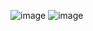 ![image](https://github.com/Jonathan10011/git-project/assets/174254104/ab7dbf37-5084-4e33-9def-869db5579423)
![image](https://github.com/Jonathan10011/git-project/assets/174254104/94f2929b-d9ba-45e6-bfb7-8f4e1760e2c3)

